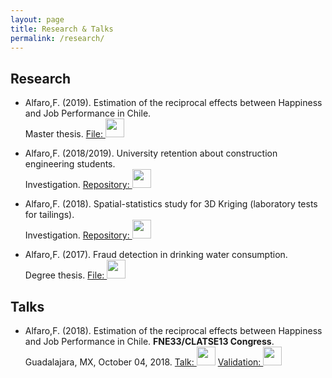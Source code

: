 ```yaml
---
layout: page
title: Research & Talks
permalink: /research/
---
```


## **Research**
- Alfaro,F. (2019). Estimation of the reciprocal effects between Happiness and Job Performance in Chile.  
Master thesis. <a href="https://gitlab.com/FAAM/mkdocs/-/blob/master/docs/files/researches/tesis_master.pdf" title="PDF" target="_new"> File: <img src="https://seeklogo.com/images/A/acrobat-file-pdf-logo-37A1BFDE35-seeklogo.com.png"  width="30" height="30"></a>

- Alfaro,F. (2018/2019). University retention about construction engineering students.   
Investigation. <a href="https://gitlab.com/FAAM" title="repository" target="_new"> Repository: <img src="https://cdn.worldvectorlogo.com/logos/gitlab.svg"  width="30" height="30"></a>
  
- Alfaro,F. (2018). Spatial-statistics study for 3D Kriging (laboratory tests for tailings).   
Investigation. <a href="https://gitlab.com/FAAM" title="repository" target="_new"> Repository: <img src="https://cdn.worldvectorlogo.com/logos/gitlab.svg"  width="30" height="30"></a>

- Alfaro,F. (2017). Fraud detection in drinking water consumption.   
Degree thesis. <a href="https://gitlab.com/FAAM/mkdocs/-/blob/master/docs/files/researches/tesis_degree.pdf" title="PDF" target="_new"> File: <img src="https://seeklogo.com/images/A/acrobat-file-pdf-logo-37A1BFDE35-seeklogo.com.png"  width="30" height="30"></a>
  

## **Talks**

- Alfaro,F. (2018). Estimation of the reciprocal effects between Happiness and Job Performance in Chile. **FNE33/CLATSE13 Congress**. 
Guadalajara, MX, October 04, 2018.
<a href="https://gitlab.com/FAAM/mkdocs/-/blob/master/docs/files/talks/FNE33_talk.pdf" title="PDF" target="_new"> Talk:  <img src="https://cdn.shopify.com/s/files/1/1061/1924/products/Thought_Speech_Bubble_Emoji_grande.png?v=1571606035"  width="30" height="30"></a>
<a href="https://gitlab.com/FAAM/mkdocs/-/blob/master/docs/files/talks/FNE33_val.pdf" title="PDF" target="_new"> Validation: <img src="https://pngimage.net/wp-content/uploads/2018/06/paper-emoji-png.png"  width="30" height="30"></a>
